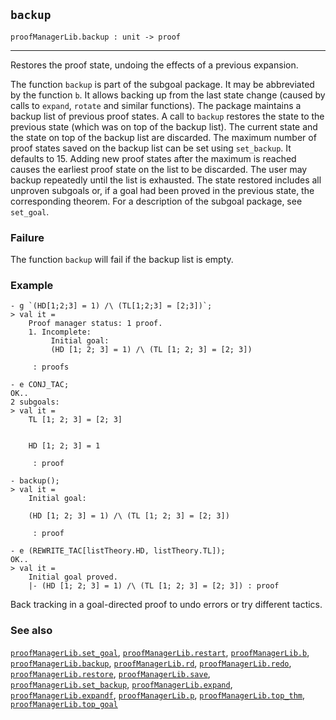 ## `backup`

``` hol4
proofManagerLib.backup : unit -> proof
```

------------------------------------------------------------------------

Restores the proof state, undoing the effects of a previous expansion.

The function `backup` is part of the subgoal package. It may be
abbreviated by the function `b`. It allows backing up from the last
state change (caused by calls to `expand`, `rotate` and similar
functions). The package maintains a backup list of previous proof
states. A call to `backup` restores the state to the previous state
(which was on top of the backup list). The current state and the state
on top of the backup list are discarded. The maximum number of proof
states saved on the backup list can be set using `set_backup`. It
defaults to 15. Adding new proof states after the maximum is reached
causes the earliest proof state on the list to be discarded. The user
may backup repeatedly until the list is exhausted. The state restored
includes all unproven subgoals or, if a goal had been proved in the
previous state, the corresponding theorem. For a description of the
subgoal package, see `set_goal`.

### Failure

The function `backup` will fail if the backup list is empty.

### Example

``` hol4
- g `(HD[1;2;3] = 1) /\ (TL[1;2;3] = [2;3])`;
> val it =
    Proof manager status: 1 proof.
    1. Incomplete:
         Initial goal:
         (HD [1; 2; 3] = 1) /\ (TL [1; 2; 3] = [2; 3])

     : proofs

- e CONJ_TAC;
OK..
2 subgoals:
> val it =
    TL [1; 2; 3] = [2; 3]


    HD [1; 2; 3] = 1

     : proof

- backup();
> val it =
    Initial goal:

    (HD [1; 2; 3] = 1) /\ (TL [1; 2; 3] = [2; 3])

     : proof

- e (REWRITE_TAC[listTheory.HD, listTheory.TL]);
OK..
> val it =
    Initial goal proved.
    |- (HD [1; 2; 3] = 1) /\ (TL [1; 2; 3] = [2; 3]) : proof
```

Back tracking in a goal-directed proof to undo errors or try different
tactics.

### See also

[`proofManagerLib.set_goal`](#proofManagerLib.set_goal),
[`proofManagerLib.restart`](#proofManagerLib.restart),
[`proofManagerLib.b`](#proofManagerLib.b),
[`proofManagerLib.backup`](#proofManagerLib.backup),
[`proofManagerLib.rd`](#proofManagerLib.rd),
[`proofManagerLib.redo`](#proofManagerLib.redo),
[`proofManagerLib.restore`](#proofManagerLib.restore),
[`proofManagerLib.save`](#proofManagerLib.save),
[`proofManagerLib.set_backup`](#proofManagerLib.set_backup),
[`proofManagerLib.expand`](#proofManagerLib.expand),
[`proofManagerLib.expandf`](#proofManagerLib.expandf),
[`proofManagerLib.p`](#proofManagerLib.p),
[`proofManagerLib.top_thm`](#proofManagerLib.top_thm),
[`proofManagerLib.top_goal`](#proofManagerLib.top_goal)
